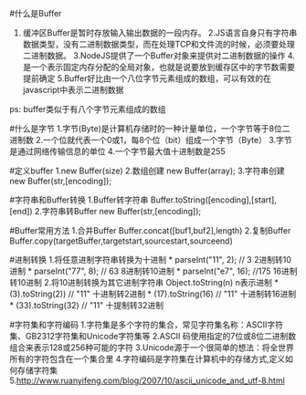 #什么是Buffer
1. 缓冲区Buffer是暂时存放输入输出数据的一段内存。
2.JS语言自身只有字符串数据类型，没有二进制数据类型，而在处理TCP和文件流的时候，必须要处理二进制数据。
3.NodeJS提供了一个Buffer对象来提供对二进制数据的操作
4.是一个表示固定内存分配的全局对象，也就是说要放到缓存区中的字节数需要提前确定
5.Buffer好比由一个八位字节元素组成的数组，可以有效的在javascript中表示二进制数据

ps: buffer类似于有八个字节元素组成的数组


#什么是字节
1.字节(Byte)是计算机存储时的一种计量单位，一个字节等于8位二进制数
2.一个位就代表一个0或1，每8个位（bit）组成一个字节（Byte）
3.字节是通过网络传输信息的单位
4.一个字节最大值十进制数是255
 
#定义buffer
1.new Buffer(size)
2.数组创建 new Buffer(array);
3.字符串创建 new Buffer(str,[encoding]);

#字符串和Buffer转换
1.Buffer转字符串 Buffer.toString([encoding],[start],[end])
2.字符串转Buffer new Buffer(str,[encoding]);

#Buffer常用方法
1.合并Buffer Buffer.concat([buf1,buf2],length)
2.复制Buffer Buffer.copy(targetBuffer,targetstart,sourcestart,sourceend)

#进制转换
1.将任意进制字符串转换为十进制
	* parseInt("11", 2); // 3 2进制转10进制
	* parseInt("77", 8); // 63 8进制转10进制
	* parseInt("e7", 16); //175 16进制转10进制
2.将10进制转换为其它进制字符串 Object.toString(n) n表示进制
	* (3).toString(2)) // "11" 十进制转2进制
	* (17).toString(16) // "11" 十进制转16进制
	* (33).toString(32) // "11" 十提制转32进制

#字符集和字符编码
1.字符集是多个字符的集合，常见字符集名称：ASCII字符集、GB2312字符集和Unicode字符集等
2.ASCII 码使用指定的7位或8位二进制数组合来表示128或256种可能的字符
3.Unicode源于一个很简单的想法：将全世界所有的字符包含在一个集合里
4.字符编码是字符集在计算机中的存储方式,定义如何存储字符集
5.http://www.ruanyifeng.com/blog/2007/10/ascii_unicode_and_utf-8.html



